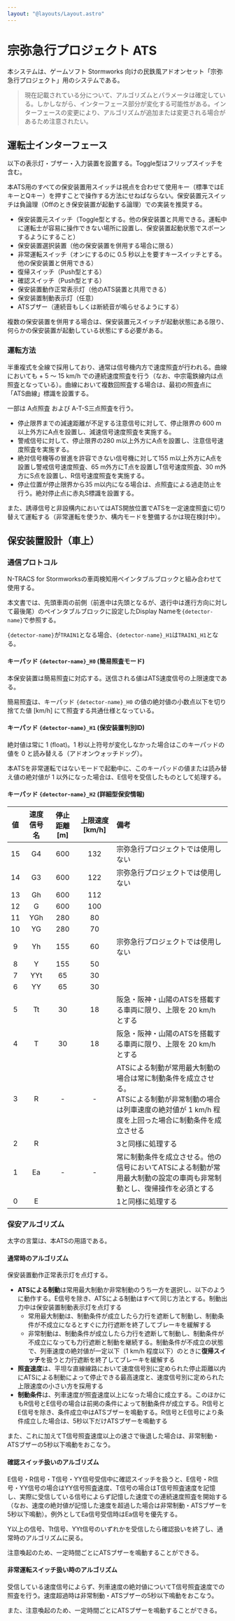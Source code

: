 ```yaml
---
layout: "@layouts/Layout.astro"
---
```

# 宗弥急行プロジェクト ATS

本システムは、ゲームソフト Stormworks 向けの民鉄風アドオンセット「宗弥急行プロジェクト」用のシステムである。

> 現在記載されている分について、アルゴリズムとパラメータは確定している。しかしながら、インターフェース部分が変化する可能性がある。インターフェースの変更により、アルゴリズムが追加または変更される場合があるため注意されたい。

## 運転士インターフェース

以下の表示灯・ブザー・入力装置を設置する。Toggle型はフリップスイッチを含む。

本ATS用のすべての保安装置用スイッチは視点を合わせて使用キー（標準ではEキーとQキー）を押すことで操作する方法にせねばならない。保安装置元スイッチは負論理（Offのとき保安装置が起動する論理）での実装を推奨する。

- 保安装置元スイッチ（Toggle型とする。他の保安装置と共用できる。運転中に運転士が容易に操作できない場所に設置し、保安装置起動状態でスポーンするようにすること）
- 保安装置選択装置（他の保安装置を併用する場合に限る）
- 非常運転スイッチ（オンにするのに 0.5 秒以上を要すキースイッチとする。他の保安装置と併用できる）
- 復帰スイッチ（Push型とする）
- 確認スイッチ（Push型とする）
- 保安装置動作正常表示灯（他のATS装置と共用できる）
- 保安装置制動表示灯（任意）
- ATSブザー（連続音もしくは断続音が鳴らせるようにする）

複数の保安装置を併用する場合は、保安装置元スイッチが起動状態にある限り、何らかの保安装置が起動している状態にする必要がある。

### 運転方法

半重複式を全線で採用しており、通常は信号機内方で速度照査が行われる。曲線においても + 5 ～ 15 km/h での連続速度照査を行う（なお、中宗電鉄線内は点照査となっている）。曲線において複数回照査する場合は、最初の照査点に「ATS曲線」標識を設置する。

一部は A点照査 および A-T-S三点照査を行う。

- 停止限界までの減速距離が不足する注意信号に対して、停止限界の 600 m 以上外方にA点を設置し、減速信号速度照査を実施する。
- 警戒信号に対して、停止限界の280 m以上外方にA点を設置し、注意信号速度照査を実施する。
- 絶対信号機等の冒進を許容できない信号機に対して155 m以上外方にA点を設置し警戒信号速度照査、65 m外方にT点を設置しT信号速度照査、30 m外方にS点を設置し、R信号速度照査を実施する。
- 停止位置が停止限界から35 m以内になる場合は、点照査による過走防止を行う。絶対停止点に赤丸S標識を設置する。

また、誘導信号と非設構内においてはATS開放位置でATSを一定速度照査に切り替えて運転する（非常運転を使うか、構内モードを整備するかは現在検討中）。

## 保安装置設計（車上）

### 通信プロトコル

N-TRACS for Stormworksの車両検知用ペインタブルブロックと組み合わせて使用する。

本文書では、先頭車両の前側（前進中は先頭となるが、退行中は進行方向に対して最後尾）のペインタブルブロックに設定したDisplay Nameを`{detector-name}`で参照する。

`{detector-name}`が`TRAIN1`となる場合、`{detector-name}_H1`は`TRAIN1_H1`となる。

#### キーパッド `{detector-name}_H0` (簡易照査モード)
本保安装置は簡易照査に対応する。送信される値はATS速度信号の上限速度である。

簡易照査は、キーパッド `{detector-name}_H0` の値の絶対値の小数点以下を切り捨てた値 \[km/h\] にて照査する共通仕様となっている。

#### キーパッド `{detector-name}_H1` (保安装置判別ID)
絶対値は常に 1 (float)。1 秒以上符号が変化しなかった場合はこのキーパッドの値を 0 と読み替える（アドオンウォッチドッグ）。

本ATSを非常運転ではないモードで起動中に、このキーパッドの値または読み替え値の絶対値が 1 以外になった場合は、E信号を受信したものとして処理する。

#### キーパッド `{detector-name}_H2` (詳細型保安情報)

|値|速度信号名|停止距離 \[m\]|上限速度 \[km/h\]|備考|
|:-:|:-------:|:------------:|:---------------:|:---|
|15|G4|600|132|宗弥急行プロジェクトでは使用しない|
|14|G3|600|122|宗弥急行プロジェクトでは使用しない|
|13|Gh|600|112||
|12|G|600|100||
|11|YGh|280|80||
|10|YG|280|70||
|9|Yh|155|60|宗弥急行プロジェクトでは使用しない|
|8|Y|155|50||
|7|YYt|65|30||
|6|YY|65|30||
|5|Tt|30|18|阪急・阪神・山陽のATSを搭載する車両に限り、上限を 20 km/h とする|
|4|T|30|18|阪急・阪神・山陽のATSを搭載する車両に限り、上限を 20 km/h とする|
|3|R|-|-|ATSによる制動が常用最大制動の場合は常に制動条件を成立させる。<br>ATSによる制動が非常制動の場合は列車速度の絶対値が 1 km/h 程度を上回った場合に制動条件を成立させる|
|2|R|||3と同様に処理する|
|1|Ea|-|-|常に制動条件を成立させる。他の信号においてATSによる制動が常用最大制動の設定の車両も非常制動とし、復帰操作を必須とする|
|0|E|||1と同様に処理する|

### 保安アルゴリズム

太字の言葉は、本ATSの用語である。

#### 通常時のアルゴリズム

保安装置動作正常表示灯を点灯する。

- **ATSによる制動**は常用最大制動か非常制動のうち一方を選択し、以下のように動作する。E信号を除き、ATSによる制動はすべて同じ方法とする。制動出力中は保安装置制動表示灯を点灯する
  - 常用最大制動は、制動条件が成立したら力行を遮断して制動し、制動条件が不成立になるとすぐに力行遮断を終了してブレーキを緩解する
  - 非常制動は、制動条件が成立したら力行を遮断して制動し、制動条件が不成立になっても力行遮断と制動を継続する。制動条件が不成立の状態で、列車速度の絶対値が一定以下（1 km/h 程度以下）のときに**復帰スイッチ**を扱うと力行遮断を終了してブレーキを緩解する
- **照査速度**は、平坦な直線線路において速度信号別に定められた停止距離以内にATSによる制動によって停止できる最高速度と、速度信号別に定められた上限速度の小さい方を採用する
- **制動条件**は、列車速度が照査速度以上になった場合に成立する。このほかにもR信号とE信号の場合は前掲の条件によって制動条件が成立する。R信号とE信号を除き、条件成立中はATSブザーを鳴動する。R信号とE信号により条件成立した場合は、5秒以下だけATSブザーを鳴動する

また、これに加えてT信号照査速度以上の速さで後退した場合は、非常制動・ATSブザーの5秒以下鳴動をおこなう。

#### 確認スイッチ扱いのアルゴリズム

E信号・R信号・T信号・YY信号受信中に確認スイッチを扱うと、E信号・R信号・YY信号の場合はYY信号照査速度、T信号の場合はT信号照査速度を記憶し、実際に受信している信号によらず記憶した速度での連続速度照査を開始する（なお、速度の絶対値が記憶した速度を超過した場合は非常制動・ATSブザーを5秒以下鳴動）。例外としてEa信号受信時はEa信号を優先する。

Y以上の信号、Tt信号、YYt信号のいずれかを受信したら確認扱いを終了し、通常時のアルゴリズムに戻る。

注意喚起のため、一定時間ごとにATSブザーを鳴動することができる。

#### 非常運転スイッチ扱い時のアルゴリズム

受信している速度信号によらず、列車速度の絶対値についてT信号照査速度での照査を行う。速度超過時は非常制動・ATSブザーの5秒以下鳴動をおこなう。

また、注意喚起のため、一定時間ごとにATSブザーを鳴動することができる。
